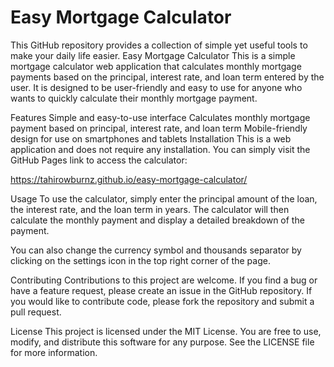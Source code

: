 # Easy Mortgage Calculator
 This GitHub repository provides a collection of simple yet useful tools to make your daily life easier.
Easy Mortgage Calculator
This is a simple mortgage calculator web application that calculates monthly mortgage payments based on the principal, interest rate, and loan term entered by the user. It is designed to be user-friendly and easy to use for anyone who wants to quickly calculate their monthly mortgage payment.

Features
Simple and easy-to-use interface
Calculates monthly mortgage payment based on principal, interest rate, and loan term
Mobile-friendly design for use on smartphones and tablets
Installation
This is a web application and does not require any installation. You can simply visit the GitHub Pages link to access the calculator:

 https://tahirowburnz.github.io/easy-mortgage-calculator/

Usage
To use the calculator, simply enter the principal amount of the loan, the interest rate, and the loan term in years. The calculator will then calculate the monthly payment and display a detailed breakdown of the payment.

You can also change the currency symbol and thousands separator by clicking on the settings icon in the top right corner of the page.

Contributing
Contributions to this project are welcome. If you find a bug or have a feature request, please create an issue in the GitHub repository. If you would like to contribute code, please fork the repository and submit a pull request.

License
This project is licensed under the MIT License. You are free to use, modify, and distribute this software for any purpose. See the LICENSE file for more information.
